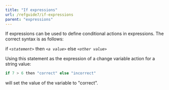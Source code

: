 ```yaml
---
title: "If expressions"
url: /refguide7/if-expressions
parent: "expressions"
---
```


If expressions can be used to define conditional actions in expressions. The correct syntax is as follows:

if _`<statement>`_ then _`<a value>`_ else _`<other value>`_

Using this statement as the expression of a change variable action for a string value:

```java
if 7 > 6 then "correct" else "incorrect"
```

will set the value of the variable to "correct".
